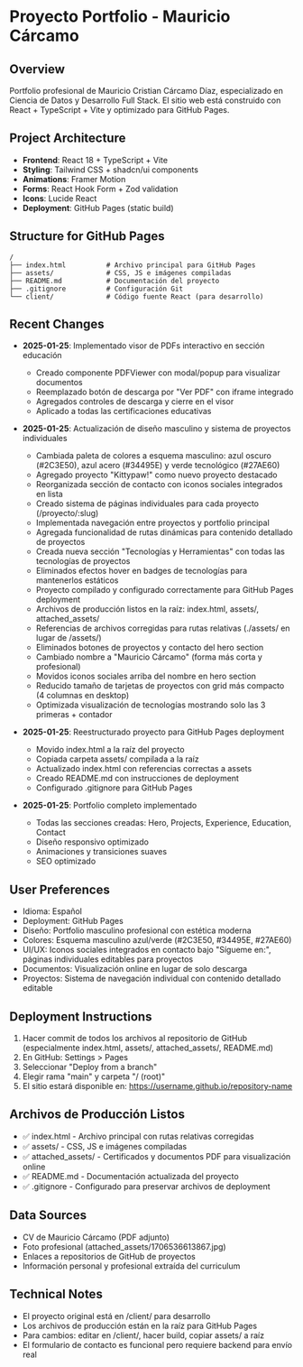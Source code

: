 # Proyecto Portfolio - Mauricio Cárcamo

## Overview
Portfolio profesional de Mauricio Cristian Cárcamo Díaz, especializado en Ciencia de Datos y Desarrollo Full Stack. El sitio web está construido con React + TypeScript + Vite y optimizado para GitHub Pages.

## Project Architecture
- **Frontend**: React 18 + TypeScript + Vite
- **Styling**: Tailwind CSS + shadcn/ui components
- **Animations**: Framer Motion
- **Forms**: React Hook Form + Zod validation
- **Icons**: Lucide React
- **Deployment**: GitHub Pages (static build)

## Structure for GitHub Pages
```
/
├── index.html          # Archivo principal para GitHub Pages
├── assets/             # CSS, JS e imágenes compiladas
├── README.md           # Documentación del proyecto
├── .gitignore          # Configuración Git
└── client/             # Código fuente React (para desarrollo)
```

## Recent Changes
- **2025-01-25**: Implementado visor de PDFs interactivo en sección educación
  - Creado componente PDFViewer con modal/popup para visualizar documentos
  - Reemplazado botón de descarga por "Ver PDF" con iframe integrado
  - Agregados controles de descarga y cierre en el visor
  - Aplicado a todas las certificaciones educativas

- **2025-01-25**: Actualización de diseño masculino y sistema de proyectos individuales
  - Cambiada paleta de colores a esquema masculino: azul oscuro (#2C3E50), azul acero (#34495E) y verde tecnológico (#27AE60)
  - Agregado proyecto "Kittypaw!" como nuevo proyecto destacado
  - Reorganizada sección de contacto con iconos sociales integrados en lista
  - Creado sistema de páginas individuales para cada proyecto (/proyecto/:slug)
  - Implementada navegación entre proyectos y portfolio principal
  - Agregada funcionalidad de rutas dinámicas para contenido detallado de proyectos
  - Creada nueva sección "Tecnologías y Herramientas" con todas las tecnologías de proyectos
  - Eliminados efectos hover en badges de tecnologías para mantenerlos estáticos
  - Proyecto compilado y configurado correctamente para GitHub Pages deployment
  - Archivos de producción listos en la raíz: index.html, assets/, attached_assets/
  - Referencias de archivos corregidas para rutas relativas (./assets/ en lugar de /assets/)
  - Eliminados botones de proyectos y contacto del hero section
  - Cambiado nombre a "Mauricio Cárcamo" (forma más corta y profesional)
  - Movidos iconos sociales arriba del nombre en hero section
  - Reducido tamaño de tarjetas de proyectos con grid más compacto (4 columnas en desktop)
  - Optimizada visualización de tecnologías mostrando solo las 3 primeras + contador

- **2025-01-25**: Reestructurado proyecto para GitHub Pages deployment
  - Movido index.html a la raíz del proyecto
  - Copiada carpeta assets/ compilada a la raíz
  - Actualizado index.html con referencias correctas a assets
  - Creado README.md con instrucciones de deployment
  - Configurado .gitignore para GitHub Pages

- **2025-01-25**: Portfolio completo implementado
  - Todas las secciones creadas: Hero, Projects, Experience, Education, Contact
  - Diseño responsivo optimizado
  - Animaciones y transiciones suaves
  - SEO optimizado

## User Preferences
- Idioma: Español
- Deployment: GitHub Pages
- Diseño: Portfolio masculino profesional con estética moderna
- Colores: Esquema masculino azul/verde (#2C3E50, #34495E, #27AE60)
- UI/UX: Iconos sociales integrados en contacto bajo "Sígueme en:", páginas individuales editables para proyectos
- Documentos: Visualización online en lugar de solo descarga
- Proyectos: Sistema de navegación individual con contenido detallado editable

## Deployment Instructions
1. Hacer commit de todos los archivos al repositorio de GitHub (especialmente index.html, assets/, attached_assets/, README.md)
2. En GitHub: Settings > Pages
3. Seleccionar "Deploy from a branch"
4. Elegir rama "main" y carpeta "/ (root)"
5. El sitio estará disponible en: https://username.github.io/repository-name

## Archivos de Producción Listos
- ✅ index.html - Archivo principal con rutas relativas corregidas
- ✅ assets/ - CSS, JS e imágenes compiladas
- ✅ attached_assets/ - Certificados y documentos PDF para visualización online
- ✅ README.md - Documentación actualizada del proyecto
- ✅ .gitignore - Configurado para preservar archivos de deployment

## Data Sources
- CV de Mauricio Cárcamo (PDF adjunto)
- Foto profesional (attached_assets/1706536613867.jpg)
- Enlaces a repositorios de GitHub de proyectos
- Información personal y profesional extraída del curriculum

## Technical Notes
- El proyecto original está en /client/ para desarrollo
- Los archivos de producción están en la raíz para GitHub Pages
- Para cambios: editar en /client/, hacer build, copiar assets/ a raíz
- El formulario de contacto es funcional pero requiere backend para envío real